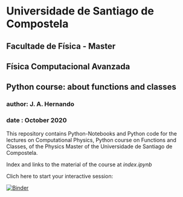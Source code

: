 # Universidade de Santiago de Compostela
## Facultade de Física - Master 
## Física Computacional Avanzada 
## Python course: about functions and classes
### author: J. A. Hernando
### date  : October 2020


This repository contains Python-Notebooks and Python code for the lectures
on Computational Physics, Python course on Functions and Classes, of the Physics Master of the Universidade de Santiago de Compostela.

Index and links to the material of the course at *index.ipynb*

Clich here to start your interactive session:

[![Binder](https://mybinder.org/badge_logo.svg)](https://mybinder.org/v2/gh/jahernando/USC-FC/master)
